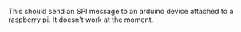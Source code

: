 This should send an SPI message to an arduino device attached to a raspberry pi. It doesn't work at the moment.
